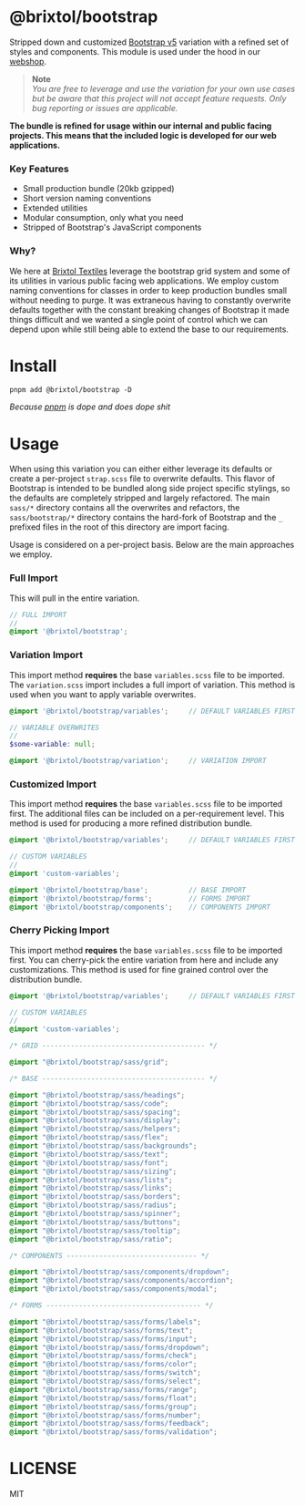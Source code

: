 # @brixtol/bootstrap

Stripped down and customized [Bootstrap v5](https://getbootstrap.com/) variation with a refined set of styles and components. This module is used under the hood in our [webshop](https://brixtoltextiles.com).

> **Note** <br> _You are free to leverage and use the variation for your own use cases but be aware that this project will not accept feature requests. Only bug reporting or issues are applicable._

**The bundle is refined for usage within our internal and public facing projects. This means that the included logic is developed for our web applications.**

### Key Features

- Small production bundle (20kb gzipped)
- Short version naming conventions
- Extended utilities
- Modular consumption, only what you need
- Stripped of Bootstrap's JavaScript components

### Why?

We here at [Brixtol Textiles](https://github.com/brixtol) leverage the bootstrap grid system and some of its utilities in various public facing web applications. We employ custom naming conventions for classes in order to keep production bundles small without needing to purge. It was extraneous having to constantly overwrite defaults together with the constant breaking changes of Bootstrap it made things difficult and we wanted a single point of control which we can depend upon while still being able to extend the base to our requirements.

# Install

```cli
pnpm add @brixtol/bootstrap -D
```

_Because [pnpm](https://pnpm.js.org/en/cli/install) is dope and does dope shit_

# Usage

When using this variation you can either either leverage its defaults or create a per-project `strap.scss` file to overwrite defaults. This flavor of Bootstrap is intended to be bundled along side project specific stylings, so the defaults are completely stripped and largely refactored. The main `sass/*` directory contains all the overwrites and refactors, the `sass/bootstrap/*` directory contains the hard-fork of Bootstrap and the `_` prefixed files in the root of this directory are import facing.

Usage is considered on a per-project basis. Below are the main approaches we employ.

### Full Import

This will pull in the entire variation.

```scss
// FULL IMPORT
//
@import '@brixtol/bootstrap';
```

### Variation Import

This import method **requires** the base `variables.scss` file to be imported. The `variation.scss` import includes a full import of variation. This method is used when you want to apply variable overwrites.

<!--prettier-ignore-->
```scss
@import '@brixtol/bootstrap/variables';     // DEFAULT VARIABLES FIRST

// VARIABLE OVERWRITES
//
$some-variable: null;

@import '@brixtol/bootstrap/variation';     // VARIATION IMPORT
```

### Customized Import

This import method **requires** the base `variables.scss` file to be imported first. The additional files can be included on a per-requirement level. This method is used for producing a more refined distribution bundle.

<!--prettier-ignore-->
```scss
@import '@brixtol/bootstrap/variables';     // DEFAULT VARIABLES FIRST

// CUSTOM VARIABLES
//
@import 'custom-variables';

@import '@brixtol/bootstrap/base';          // BASE IMPORT
@import '@brixtol/bootstrap/forms';         // FORMS IMPORT
@import '@brixtol/bootstrap/components';    // COMPONENTS IMPORT
```

### Cherry Picking Import

This import method **requires** the base `variables.scss` file to be imported first. You can cherry-pick the entire variation from here and include any customizations. This method is used for fine grained control over the distribution bundle.

<!--prettier-ignore-->
```scss
@import '@brixtol/bootstrap/variables';     // DEFAULT VARIABLES FIRST

// CUSTOM VARIABLES
//
@import 'custom-variables';

/* GRID ---------------------------------------- */

@import "@brixtol/bootstrap/sass/grid";

/* BASE ---------------------------------------- */

@import "@brixtol/bootstrap/sass/headings";
@import "@brixtol/bootstrap/sass/code";
@import "@brixtol/bootstrap/sass/spacing";
@import "@brixtol/bootstrap/sass/display";
@import "@brixtol/bootstrap/sass/helpers";
@import "@brixtol/bootstrap/sass/flex";
@import "@brixtol/bootstrap/sass/backgrounds";
@import "@brixtol/bootstrap/sass/text";
@import "@brixtol/bootstrap/sass/font";
@import "@brixtol/bootstrap/sass/sizing";
@import "@brixtol/bootstrap/sass/lists";
@import "@brixtol/bootstrap/sass/links";
@import "@brixtol/bootstrap/sass/borders";
@import "@brixtol/bootstrap/sass/radius";
@import "@brixtol/bootstrap/sass/spinner";
@import "@brixtol/bootstrap/sass/buttons";
@import "@brixtol/bootstrap/sass/tooltip";
@import "@brixtol/bootstrap/sass/ratio";

/* COMPONENTS -------------------------------- */

@import "@brixtol/bootstrap/sass/components/dropdown";
@import "@brixtol/bootstrap/sass/components/accordion";
@import "@brixtol/bootstrap/sass/components/modal";

/* FORMS -------------------------------------- */

@import "@brixtol/bootstrap/sass/forms/labels";
@import "@brixtol/bootstrap/sass/forms/text";
@import "@brixtol/bootstrap/sass/forms/input";
@import "@brixtol/bootstrap/sass/forms/dropdown";
@import "@brixtol/bootstrap/sass/forms/check";
@import "@brixtol/bootstrap/sass/forms/color";
@import "@brixtol/bootstrap/sass/forms/switch";
@import "@brixtol/bootstrap/sass/forms/select";
@import "@brixtol/bootstrap/sass/forms/range";
@import "@brixtol/bootstrap/sass/forms/float";
@import "@brixtol/bootstrap/sass/forms/group";
@import "@brixtol/bootstrap/sass/forms/number";
@import "@brixtol/bootstrap/sass/forms/feedback";
@import "@brixtol/bootstrap/sass/forms/validation";

```

# LICENSE

MIT
